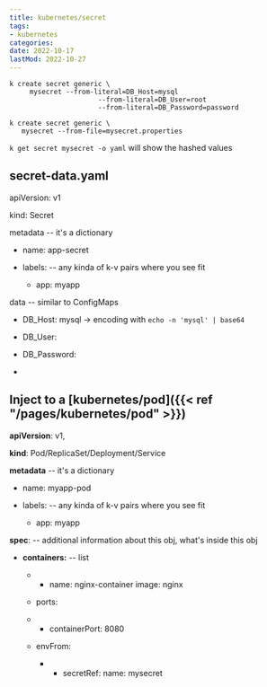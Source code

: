 ```yaml
---
title: kubernetes/secret
tags:
- kubernetes
categories:
date: 2022-10-17
lastMod: 2022-10-27
---
```

```
k create secret generic \
     mysecret --from-literal=DB_Host=mysql
                      --from-literal=DB_User=root
                      --from-literal=DB_Password=password
```

```
k create secret generic \
   mysecret --from-file=mysecret.properties
```



`k get secret mysecret -o yaml` will show the hashed values



## secret-data.yaml

apiVersion: v1

kind: Secret

metadata -- it's a dictionary

  + name: app-secret

  + labels: -- any kinda of k-v pairs where you see fit

    + app: myapp

data -- similar to ConfigMaps

  + DB_Host: mysql -> encoding with `echo -n 'mysql' | base64`

  + DB_User:

  + DB_Password:

  + 

## Inject to a [kubernetes/pod]({{< ref "/pages/kubernetes/pod" >}})

**apiVersion**: v1,

**kind**: Pod/ReplicaSet/Deployment/Service

**metadata** -- it's a dictionary

  + name: myapp-pod

  + labels: -- any kinda of k-v pairs where you see fit

    + app: myapp

**spec**: -- additional information about this obj, what's inside this obj

  + **containers:** -- list

    + - name: nginx-container 
image: nginx

    + ports:

    + - containerPort: 8080

    + envFrom:

      + - secretRef:
        name: mysecret
